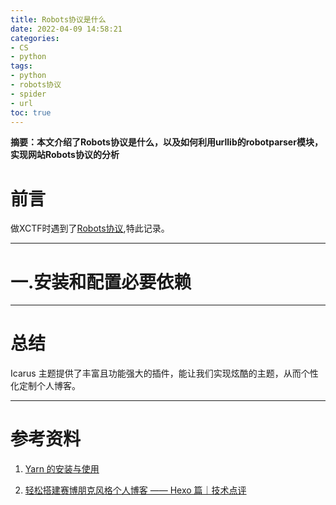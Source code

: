 ```yaml
---
title: Robots协议是什么
date: 2022-04-09 14:58:21
categories:
- CS
- python
tags:
- python
- robots协议
- spider
- url
toc: true
---
```

**摘要：本文介绍了Robots协议是什么，以及如何利用urllib的robotparser模块，实现网站Robots协议的分析**
<!-- more -->
# 前言
做XCTF时遇到了[Robots协议](https://adworld.xctf.org.cn/task/answer?type=web&number=3&grade=0&id=5063&page=1),特此记录。

---
# 一.安装和配置必要依赖

---
# 总结
Icarus 主题提供了丰富且功能强大的插件，能让我们实现炫酷的主题，从而个性化定制个人博客。

---
# 参考资料
1. [Yarn 的安装与使用](https://juejin.cn/post/7022086426904756255)

2. [轻松搭建赛博朋克风格个人博客 —— Hexo 篇｜技术点评](https://juejin.cn/post/6938856324239196167)
